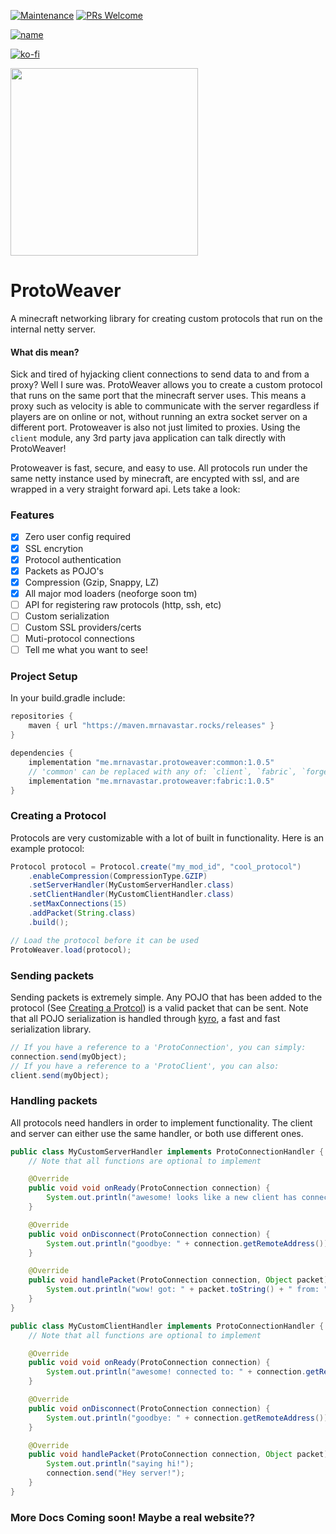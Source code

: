 [![Maintenance](https://img.shields.io/badge/Maintained%3F-yes-green.svg)](https://GitHub.com/Naereen/StrapDown.js/graphs/commit-activity)
[![PRs Welcome](https://img.shields.io/badge/PRs-welcome-brightgreen.svg?style=flat-square)](http://makeapullrequest.com)

[![name](https://github.com/modrinth/art/blob/main/Branding/Badge/badge-dark__184x72.png?raw=true)](https://modrinth.com/mod/protoweaver)

[![ko-fi](https://ko-fi.com/img/githubbutton_sm.svg)](https://ko-fi.com/G2G4DZF4D)

<img src="https://raw.githubusercontent.com/MrNavaStar/ProtoWeaver/master/loader-common/src/main/resources/assets/protoweaver/icon.png" width="300" height="300">


# ProtoWeaver
A minecraft networking library for creating custom protocols that run on the internal netty server. 

#### What dis mean?
Sick and tired of hyjacking client connections to send data to and from a proxy? Well I sure was. ProtoWeaver allows you to create a custom protocol that runs on the same port that the minecraft server uses.
This means a proxy such as velocity is able to communicate with the server regardless if players are on online or not, without running an extra socket server on a different port. Protoweaver is also not just
limited to proxies. Using the `client` module, any 3rd party java application can talk directly with ProtoWeaver!

Protoweaver is fast, secure, and easy to use. All protocols run under the same netty instance used by minecraft, are encypted with ssl, and are wrapped in a very straight forward api. Lets take a look:

### Features
- [x] Zero user config required
- [x] SSL encrytion
- [x] Protocol authentication
- [x] Packets as POJO's
- [x] Compression (Gzip, Snappy, LZ)
- [x] All major mod loaders (neoforge soon tm)
- [ ] API for registering raw protocols (http, ssh, etc)
- [ ] Custom serialization
- [ ] Custom SSL providers/certs
- [ ] Muti-protocol connections
- [ ] Tell me what you want to see!

### Project Setup
In your build.gradle include:
``` gradle
repositories {
    maven { url "https://maven.mrnavastar.rocks/releases" }
}

dependencies {
    implementation "me.mrnavastar.protoweaver:common:1.0.5"
    // 'common' can be replaced with any of: `client`, `fabric`, `forge`, `paper` or `proxy`.
    implementation "me.mrnavastar.protoweaver:fabric:1.0.5"
}
```

### Creating a Protocol
Protocols are very customizable with a lot of built in functionality. Here is an example protocol:
```java
Protocol protocol = Protocol.create("my_mod_id", "cool_protocol")
    .enableCompression(CompressionType.GZIP)
    .setServerHandler(MyCustomServerHandler.class)
    .setClientHandler(MyCustomClientHandler.class)
    .setMaxConnections(15)
    .addPacket(String.class)
    .build();

// Load the protocol before it can be used
ProtoWeaver.load(protocol);
```

### Sending packets
Sending packets is extremely simple. Any POJO that has been added to the protocol (See [Creating a Protcol](#creating-a-protocol)) is a valid packet that can be sent. Note that all POJO serialization is handled through [kyro](https://github.com/EsotericSoftware/kryo), a fast and fast serialization library.
```java
// If you have a reference to a 'ProtoConnection', you can simply:
connection.send(myObject);
// If you have a reference to a 'ProtoClient', you can also:
client.send(myObject);
```

### Handling packets
All protocols need handlers in order to implement functionality. The client and server can either use the same handler, or both use different ones.
```java
public class MyCustomServerHandler implements ProtoConnectionHandler {
    // Note that all functions are optional to implement

    @Override
    public void void onReady(ProtoConnection connection) {
        System.out.println("awesome! looks like a new client has connected from: " + connection.getRemoteAddress());
    }

    @Override
    public void onDisconnect(ProtoConnection connection) {
        System.out.println("goodbye: " + connection.getRemoteAddress());
    }

    @Override
    public void handlePacket(ProtoConnection connection, Object packet) {
        System.out.println("wow! got: " + packet.toString() + " from: " + connection.getRemoteAddress());
    }
}
```

```java
public class MyCustomClientHandler implements ProtoConnectionHandler {
    // Note that all functions are optional to implement

    @Override
    public void void onReady(ProtoConnection connection) {
        System.out.println("awesome! connected to: " + connection.getRemoteAddress());
    }

    @Override
    public void onDisconnect(ProtoConnection connection) {
        System.out.println("goodbye: " + connection.getRemoteAddress());
    }

    @Override
    public void handlePacket(ProtoConnection connection, Object packet) {
        System.out.println("saying hi!");
        connection.send("Hey server!");
    }
}
```

### More Docs Coming soon! Maybe a real website??
